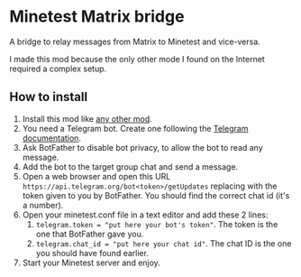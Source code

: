 # Minetest Matrix bridge

A bridge to relay messages from Matrix to Minetest and vice-versa.

I made this mod because the only other mode I found on the Internet required a complex setup.

## How to install

1. Install this mod like [any other mod](https://dev.minetest.net/Installing_Mods).
2. You need a Telegram bot. Create one following the [Telegram documentation](https://core.telegram.org/bots#6-botfather).
3. Ask BotFather to disable bot privacy, to allow the bot to read any message.
4. Add the bot to the target group chat and send a message.
5. Open a web browser and open this URL `https://api.telegram.org/bot<token>/getUpdates` replacing <token> with the token given to you by BotFather. You should find the correct chat id (it's a number).
6. Open your minetest.conf file in a text editor and add these 2 lines:
    1. `telegram.token = "put here your bot's token"`. The token is the one that BotFather gave you.
    2. `telegram.chat_id = "put here your chat id"`. The chat ID is the one you should have found earlier.
7. Start your Minetest server and enjoy.
